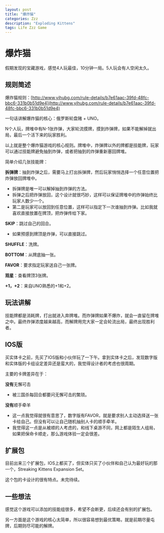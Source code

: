 ```yaml
---
layout: post
title: "爆炸猫"
categories: Zzz
description: "Exploding Kittens"
tags: Life Zzz Game
---
```


# 爆炸猫

假期发现的宝藏游戏，感觉4人玩最佳，10分钟一局。5人玩会有人空闲太久。

## 规则简述

爆炸猫规则：[http://www.yihubg.com/rule-details/b7e61aac-39fd-48fc-bbc6-331b0b51d9e4](http://www.yihubg.com/rule-details/b7e61aac-39fd-48fc-bbc6-331b0b51d9e4)

一句话讲解爆炸猫的核心：俄罗斯轮盘赌 + UNO。

N个人玩，牌堆中有N-1张炸弹，大家轮流摸牌，摸到炸弹牌，如果不能解掉就出局，最后一个活下来的玩家胜利。

以上就是整个爆炸猫游戏的核心规则。牌堆中，炸弹牌以外的牌都是技能牌，玩家可以通过技能牌避免抽到炸弹，或者把抽到的炸弹重新塞回牌堆。

简单介绍几张技能牌：

**拆弹牌**：抽到炸弹之后，需要马上打出拆弹牌，然后玩家悄悄选择一个任意位置把炸弹放回牌堆中。
  - 拆弹牌是唯一可以解掉抽到炸弹的方法。
  - 拆弹之后把炸弹放回，这个设计就很巧妙，这样可以保证牌堆中的炸弹始终比玩家人数少一个。
  - 第二是玩家可以放回到任意位置，这样可以指定下一次谁抽到炸弹。比如我就喜欢直接放置在牌顶，把炸弹传给下家。

**SKIP**：跳过自己的回合。
  - 如果预感到牌顶是炸弹，可以直接跳过。

**SHUFFLE**：洗牌。

**BOTTOM**：从牌底抽一张。

**FAVOR**：要求指定玩家送自己一张牌。
  
**观星**：查看牌顶3张牌。

**+1，+2**：来自UNO熟悉的+1和+2。

## 玩法讲解

技能牌都是消耗牌，打出就进入弃牌堆。而炸弹牌如果不爆炸，就会一直留在牌堆之中。最终炸弹浓度越来越高，而解牌用完大家一定会轮流出局，最终出现胜利者。

## IOS版

买实体卡之前，先买了IOS版和小伙伴玩了一下午。拿到实体卡之后，发现数字版和实体版的卡组设定差异还是蛮大的，我觉得设计者的考虑也很周期。

主要的卡牌差异在于：

**没有**无懈可击
  - 被三国杀每回合都要问无懈可击的繁琐。
  
**没有**顺手牵羊
  - 这一点我觉得就很有意思了，数字版有FAVOR，就是要求别人主动选择送一张卡给自己。但没有可以让自己随机抽别人卡的顺手牵羊。
  - 我觉得这一点是从被顺的人考虑的，和线下桌游不同，网上都是陌生人组局，如果把保命卡顺走，那么游戏体验一定会很差。
  
## 扩展包

目前出来三个扩展包，IOS上都买了，但实体只买了小伙伴和自己认为最好玩的那一个，Streaking Kittens Expansion Set。

这个包的卡设计的很有特点。未完待续。

## 一些想法

感觉这个游戏可以添加的技能组很多，希望不会断更，后续还会有别的扩展包。

另一方面是这个游戏的核心太简单，所以很容易想到最优策略，就是前期尽量屯牌，后期则尽可能的解牌。

